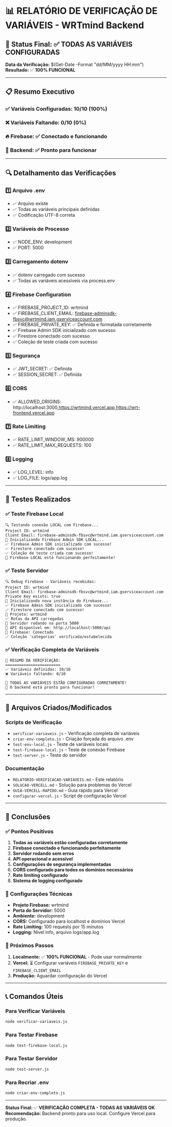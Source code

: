 # 📊 RELATÓRIO DE VERIFICAÇÃO DE VARIÁVEIS - WRTmind Backend

## 🎯 Status Final: ✅ **TODAS AS VARIÁVEIS CONFIGURADAS**

**Data da Verificação:** $(Get-Date -Format "dd/MM/yyyy HH:mm")
**Resultado:** ✅ **100% FUNCIONAL**

---

## 📋 Resumo Executivo

### ✅ **Variáveis Configuradas:** 10/10 (100%)
### ❌ **Variáveis Faltando:** 0/10 (0%)
### 🔥 **Firebase:** ✅ Conectado e funcionando
### 🚀 **Backend:** ✅ Pronto para funcionar

---

## 🔍 Detalhamento das Verificações

### 1️⃣ **Arquivo .env**
- ✅ Arquivo existe
- ✅ Todas as variáveis principais definidas
- ✅ Codificação UTF-8 correta

### 2️⃣ **Variáveis de Processo**
- ✅ NODE_ENV: development
- ✅ PORT: 5000

### 3️⃣ **Carregamento dotenv**
- ✅ dotenv carregado com sucesso
- ✅ Todas as variáveis acessíveis via process.env

### 4️⃣ **Firebase Configuration**
- ✅ FIREBASE_PROJECT_ID: wrtmind
- ✅ FIREBASE_CLIENT_EMAIL: firebase-adminsdk-fbsvc@wrtmind.iam.gserviceaccount.com
- ✅ FIREBASE_PRIVATE_KEY: ✅ Definida e formatada corretamente
- ✅ Firebase Admin SDK inicializado com sucesso
- ✅ Firestore conectado com sucesso
- ✅ Coleção de teste criada com sucesso

### 5️⃣ **Segurança**
- ✅ JWT_SECRET: ✅ Definida
- ✅ SESSION_SECRET: ✅ Definida

### 6️⃣ **CORS**
- ✅ ALLOWED_ORIGINS: http://localhost:3000,https://wrtmind.vercel.app,https://wrt-frontend.vercel.app

### 7️⃣ **Rate Limiting**
- ✅ RATE_LIMIT_WINDOW_MS: 900000
- ✅ RATE_LIMIT_MAX_REQUESTS: 100

### 8️⃣ **Logging**
- ✅ LOG_LEVEL: info
- ✅ LOG_FILE: logs/app.log

---

## 🧪 Testes Realizados

### ✅ **Teste Firebase Local**
```
🔍 Testando conexão LOCAL com Firebase...
Project ID: wrtmind
Client Email: firebase-adminsdk-fbsvc@wrtmind.iam.gserviceaccount.com
📡 Inicializando Firebase Admin SDK LOCAL...
✅ Firebase Admin SDK inicializado com sucesso!
✅ Firestore conectado com sucesso!
✅ Coleção de teste criada com sucesso!
🎉 Firebase LOCAL está funcionando perfeitamente!
```

### ✅ **Teste Servidor**
```
🔍 Debug Firebase - Variáveis recebidas:
Project ID: wrtmind
Client Email: firebase-adminsdk-fbsvc@wrtmind.iam.gserviceaccount.com
Private Key exists: true
🔄 Inicializando nova instância do Firebase...
✅ Firebase Admin SDK inicializado com sucesso!
✅ Firestore conectado com sucesso!
📁 Projeto: wrtmind
✅ Rotas da API carregadas
🚀 Servidor rodando na porta 5000
📡 API disponível em: http://localhost:5000/api
🔧 Firebase: Conectado
✅ Coleção 'categorias' verificada/estabelecida
```

### ✅ **Verificação Completa de Variáveis**
```
🎯 RESUMO DA VERIFICAÇÃO:
========================
✅ Variáveis definidas: 10/10
❌ Variáveis faltando: 0/10

🎉 TODAS AS VARIÁVEIS ESTÃO CONFIGURADAS CORRETAMENTE!
🚀 O backend está pronto para funcionar!
```

---

## 📁 Arquivos Criados/Modificados

### Scripts de Verificação
- `verificar-variaveis.js` - Verificação completa de variáveis
- `criar-env-completo.js` - Criação forçada do arquivo .env
- `test-env-local.js` - Teste de variáveis locais
- `test-firebase-local.js` - Teste de conexão Firebase
- `test-server.js` - Teste do servidor

### Documentação
- `RELATORIO-VERIFICACAO-VARIAVEIS.md` - Este relatório
- `SOLUCAO-VERCELL.md` - Solução para problemas do Vercel
- `GUIA-VERCELL-RAPIDO.md` - Guia rápido para Vercel
- `configurar-vercel.js` - Script de configuração Vercel

---

## 🎯 Conclusões

### ✅ **Pontos Positivos**
1. **Todas as variáveis estão configuradas corretamente**
2. **Firebase conectado e funcionando perfeitamente**
3. **Servidor rodando sem erros**
4. **API operacional e acessível**
5. **Configurações de segurança implementadas**
6. **CORS configurado para todos os domínios necessários**
7. **Rate limiting configurado**
8. **Sistema de logging configurado**

### 🔧 **Configurações Técnicas**
- **Projeto Firebase:** wrtmind
- **Porta do Servidor:** 5000
- **Ambiente:** development
- **CORS:** Configurado para localhost e domínios Vercel
- **Rate Limiting:** 100 requests por 15 minutos
- **Logging:** Nível info, arquivo logs/app.log

### 🚀 **Próximos Passos**
1. **Localmente:** ✅ **100% FUNCIONAL** - Pode usar normalmente
2. **Vercel:** ⏳ Configurar variáveis `FIREBASE_PRIVATE_KEY` e `FIREBASE_CLIENT_EMAIL`
3. **Produção:** Aguardar configuração do Vercel

---

## 📞 Comandos Úteis

### Para Verificar Variáveis
```bash
node verificar-variaveis.js
```

### Para Testar Firebase
```bash
node test-firebase-local.js
```

### Para Testar Servidor
```bash
node test-server.js
```

### Para Recriar .env
```bash
node criar-env-completo.js
```

---

**Status Final:** ✅ **VERIFICAÇÃO COMPLETA - TODAS AS VARIÁVEIS OK**
**Recomendação:** Backend pronto para uso local. Configure Vercel para produção. 